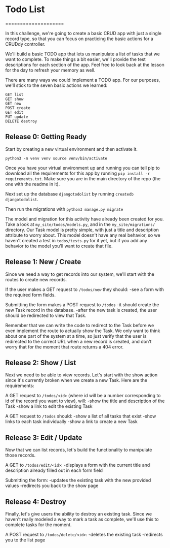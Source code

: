 # Todo List
====================

In this challenge, we're going to create a basic CRUD app with just a single
record type, so that you can focus on practicing the basic actions for a CRUDdy
controller.

We'll build a basic TODO app that lets us manipulate a list of tasks that we
want to complete. To make things a bit easier, we'll provide the test
descriptions for each section of the app. Feel free to look back at the lesson
for the day to refresh your memory as well.

There are many ways we could implement a TODO app. For our purposes, we'll stick
to the seven basic actions we learned:

  ```text
  GET list
  GET show
  GET new
  POST create
  GET edit
  PUT update
  DELETE destroy
  ```

## Release 0: Getting Ready

Start by creating a new virtual environment and then activate it. 

`python3 -m venv venv source venv/bin/activate`

Once you have your virtual environment up and running you can tell pip to download all the requirements for this app by running `pip install -r requirements.txt`. Make sure you are in the main directory of the repo (the one with the readme in it).

Next set up the database `djangotodolist` by running `createdb djangotodolist`.

Then run the migrations with `python3 manage.py migrate`


The model and migration for this activity have already been created for you.
Take a look at `my_site/todos/models.py`, and in the `my_site/migrations/` directory. Our Task
model is pretty simple, with just a title and description attribute to worry
about. This model doesn't have any real behavior, so we haven't created a test
in `todos/tests.py` for it yet, but if you add any behavior to the model you'll
want to create that file.


## Release 1: New / Create

Since we need a way to get records into our system, we'll start with the routes
to create new records. 


  If the user makes a GET request to `/todos/new` they should: 
    -see a form with the required form fields. 

  Submitting the form makes a POST request to `/todos`
    -it should create the new Task record in the database. 
    -after the new task is created, the user should be redirected to view that Task. 
    
Remember that we can write the code to redirect to the Task before we even
implement the route to actually show the Task. We only want to think about one
part of the system at a time, so just verify that the user is redirected to the
correct URL when a new record is created, and don't worry that for the moment
that route returns a 404 error.

## Release 2: Show / List

Next we need to be able to view records. Let's start with the show action since
it's currently broken when we create a new Task. Here are the requirements:


  A GET request to `/todos/<id>` (where id will be a number corresponding to id of the record you want to view), will:
    -show the title and description of the Task 
    -show a link to edit the existing Task
  

  A GET request to `/todos` should: 
    -show a list of all tasks that exist
    -show links to each task individually
    -show a link to create a new Task
 
## Release 3: Edit / Update

Now that we can list records, let's build the functionality to manipulate those
records.

  
  A GET to `/todos/edit/<id>`:
    -displays a form with the current title and description already filled out in each form field 
  

  Submitting the form: 
    -updates the existing task with the new provided values
    -redirects you back to the show page
  
  

## Release 4: Destroy

Finally, let's give users the ability to destroy an existing task. Since we haven't
really modeled a way to mark a task as complete, we'll use this to complete tasks
for the moment.

  A POST request to `/todos/delete/<id>`:
    -deletes the existing task
    -redirects you to the list page
  
  

